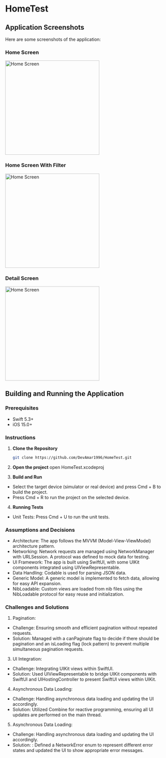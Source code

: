 # HomeTest

## Application Screenshots

Here are some screenshots of the application:

### Home Screen
<img src="https://github.com/user-attachments/assets/577449d1-eb8e-4f92-b1d6-d47af3308ee3" alt="Home Screen" width="300"/>

### Home Screen With Filter
<img src="https://github.com/user-attachments/assets/6e8ef50c-0ec1-4c97-b795-d396e35f7a34" alt="Home Screen" width="300"/>

### Detail Screen
<img src="https://github.com/user-attachments/assets/1172feb2-0932-4d1d-a482-d2e374cf89f7" alt="Home Screen" width="300"/>


## Building and Running the Application

### Prerequisites
- Swift 5.3+
- iOS 15.0+
  

### Instructions
1. **Clone the Repository**
   ```bash
   git clone https://github.com/DevAmar1996/HomeTest.git

2. **Open the project**
open HomeTest.xcodeproj

3. **Build and Run**
- Select the target device (simulator or real device) and press Cmd + B to build the project.
- Press Cmd + R to run the project on the selected device.

4. **Running Tests**
- Unit Tests: Press Cmd + U to run the unit tests.

### Assumptions and Decisions
* Architecture: The app follows the MVVM (Model-View-ViewModel) architecture pattern.
* Networking: Network requests are managed using NetworkManager with URLSession. A protocol was defined to mock data for testing.
* UI Framework: The app is built using SwiftUI, with some UIKit components integrated using UIViewRepresentable.
* Data Handling: Codable is used for parsing JSON data.
* Generic Model: A generic model is implemented to fetch data, allowing for easy API expansion.
* NibLoadable: Custom views are loaded from nib files using the NibLoadable protocol for easy reuse and initialization.

 ### Challenges and Solutions
  1. Pagination:
  * Challenge: Ensuring smooth and efficient pagination without repeated requests.
  * Solution: Managed with a canPaginate flag to decide if there should be pagination and an isLoading flag (lock pattern) to prevent multiple simultaneous pagination requests.
  3. UI Integration:
 * Challenge: Integrating UIKit views within SwiftUI.
 * Solution: Used UIViewRepresentable to bridge UIKit components with SwiftUI and UIHostingController to present SwiftUI views within UIKit.
 4. Asynchronous Data Loading:
* Challenge: Handling asynchronous data loading and updating the UI accordingly.
 * Solution: Utilized Combine for reactive programming, ensuring all UI updates are performed on the main thread.
 5. Asynchronous Data Loading:
 * Challenge: Handling asynchronous data loading and updating the UI accordingly.
 * Solution: : Defined a NetworkError enum to represent different error states and updated the UI to show appropriate error messages.




